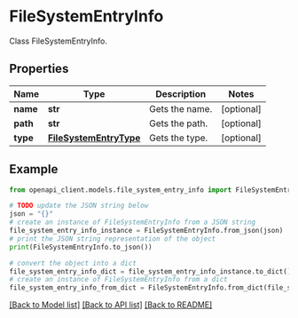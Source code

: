 # FileSystemEntryInfo

Class FileSystemEntryInfo.

## Properties

Name | Type | Description | Notes
------------ | ------------- | ------------- | -------------
**name** | **str** | Gets the name. | [optional] 
**path** | **str** | Gets the path. | [optional] 
**type** | [**FileSystemEntryType**](FileSystemEntryType.md) | Gets the type. | [optional] 

## Example

```python
from openapi_client.models.file_system_entry_info import FileSystemEntryInfo

# TODO update the JSON string below
json = "{}"
# create an instance of FileSystemEntryInfo from a JSON string
file_system_entry_info_instance = FileSystemEntryInfo.from_json(json)
# print the JSON string representation of the object
print(FileSystemEntryInfo.to_json())

# convert the object into a dict
file_system_entry_info_dict = file_system_entry_info_instance.to_dict()
# create an instance of FileSystemEntryInfo from a dict
file_system_entry_info_from_dict = FileSystemEntryInfo.from_dict(file_system_entry_info_dict)
```
[[Back to Model list]](../README.md#documentation-for-models) [[Back to API list]](../README.md#documentation-for-api-endpoints) [[Back to README]](../README.md)


